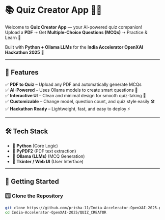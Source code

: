 # 📚 Quiz Creator App 🤖✨

Welcome to **Quiz Creator App** — your AI-powered quiz companion!  
Upload a **PDF** ➝ Get **Multiple-Choice Questions (MCQs)** ➝ Practice & Learn 🎯  

Built with **Python + Ollama LLMs** for the **India Accelerator OpenXAI Hackathon 2025** 🚀  

---

## 🌟 Features

✅ **PDF to Quiz** – Upload any PDF and automatically generate MCQs  
✅ **AI-Powered** – Uses Ollama models to create smart questions 🤖  
✅ **Interactive UI** – Clean and minimal design for smooth quiz-taking 🎨  
✅ **Customizable** – Change model, question count, and quiz style easily 🛠️  
✅ **Hackathon Ready** – Lightweight, fast, and easy to deploy ⚡  

---

## 🛠️ Tech Stack

- 🐍 **Python** (Core Logic)  
- 📄 **PyPDF2** (PDF text extraction)  
- 🤖 **Ollama (LLMs)** (MCQ Generation)  
- 🎨 **Tkinter / Web UI** (User Interface)  

---

## 🚀 Getting Started

### 1️⃣ Clone the Repository
```bash
git clone https://github.com/prisha-11/India-Accelerator-OpenXAI-2025.git
cd India-Accelerator-OpenXAI-2025/QUIZ_CREATOR

